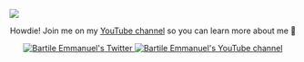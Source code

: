 <a href="http://ebartile.medium.com" target="_blank"><img src="https://mycarug.sgp1.digitaloceanspaces.com/emma/Screenshot%202022-08-03%20at%2013.10.01.png"></a>
<p align="center">Howdie! Join me on my <a href="https://www.youtube.com/channel/UCBnfBSPvGg_aRqU3inhhvQQ">YouTube channel</a> so you can learn more about me 🎥</p>

<p align="center">
  <a href="http://twitter.com/ebartile">
    <img src="https://img.shields.io/twitter/follow/ebartile?label=Twitter&logo=twitter&style=for-the-badge&color=blue" alt="Bartile Emmanuel's Twitter"/>
  </a>
  <a href="https://www.youtube.com/channel/UCBnfBSPvGg_aRqU3inhhvQQ/featured">
    <img src="https://img.shields.io/youtube/channel/subscribers/UCBnfBSPvGg_aRqU3inhhvQQ?style=for-the-badge&logo=youtube&label=Youtube&color=blue" alt="Bartile Emmanuel's YouTube channel"/>
  </a>
</p>
